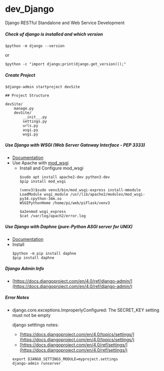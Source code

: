 # dev_Django
Django RESTful Standalone and Web Service Development

##### Check uf django is installed and which version
```
$python -m django --version
```

or 
```
$python -c "import django;print(django.get_version());"
```

##### Create Project
```
$django-admin startproject devSite

## Project Structure

devSite/
    manage.py
    devSite/
        __init__.py
        settings.py
        urls.py
        asgi.py
        wsgi.py
```
##### Use Django with WSGI (Web Server Gateway Interface - PEP 3333)
- [Documentation](https://wsgi.readthedocs.io/en/latest/learn.html) <br/>
- Use Apache with [mod_wsgi](https://modwsgi.readthedocs.io/en/master/) <br/>
  - Install and Configure mod_wsgi 
    ```
    $sudo apt install apache2-dev python3-dev
    $pip install mod_wsgi

    (venv3)$sudo venv3/bin/mod_wsgi-express install-mmodule
    LoadModule wsgi_module /usr/lib/apache2/modules/mod_wsgi-py34.cpython-34m.so
    WSGIPythonHome /home/pi/web/piFlask/venv3
   
    $a2enmod wsgi_express
    $cat /var/log/apach2/error.log

    ```

##### Use Django with Daphne (pure-Python ASGI server for UNIX)
- [Documentation](https://docs.djangoproject.com/en/4.0/howto/deployment/asgi/daphne/) <br/>
- Install 
  ```
  $python -m pip install daphne
  $pip install daphne
  ```



##### Django Admin Info
- [https://docs.djangoproject.com/en/4.0/ref/django-admin/](https://docs.djangoproject.com/en/4.0/ref/django-admin/) <br/>


##### Error Notes
- django.core.exceptions.ImproperlyConfigured: The SECRET_KEY setting must not be empty

  django setttings notes: <br/>
  - [https://docs.djangoproject.com/en/4.0/topics/settings/](https://docs.djangoproject.com/en/4.0/topics/settings/) <br/>
  - [https://docs.djangoproject.com/en/4.0/ref/settings/](https://docs.djangoproject.com/en/4.0/ref/settings/) <br/>

  ```
  export DJANGO_SETTINGS_MODULE=myproject.settings
  django-admin runserver
  ```

